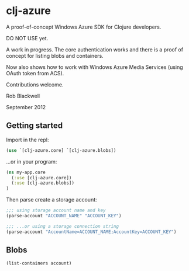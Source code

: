 # clj-azure

A proof-of-concept Windows Azure SDK for Clojure developers.

DO NOT USE yet.

A work in progress. The core authentication works and there is a proof
of concept for listing blobs and containers.

Now also shows how to work with Windows Azure Media Services (using
OAuth token from ACS).

Contributions welcome.

Rob Blackwell

September 2012


## Getting started

Import in the repl:

```clojure
(use `[clj-azure.core] `[clj-azure.blobs])
```

...or in your program:

```clojure
(ns my-app.core
  (:use [clj-azure.core])
  (:use	[clj-azure.blobs])
)
```

Then parse create a storage account:

```clojure
;;; using storage account name and key
(parse-account "ACCOUNT_NAME" "ACCOUNT_KEY")

;;; ...or using a storage connection string
(parse-account "AccountName=ACCOUNT_NAME;AccountKey=ACCOUNT_KEY")
```

## Blobs

```clojure
(list-containers account)
```
